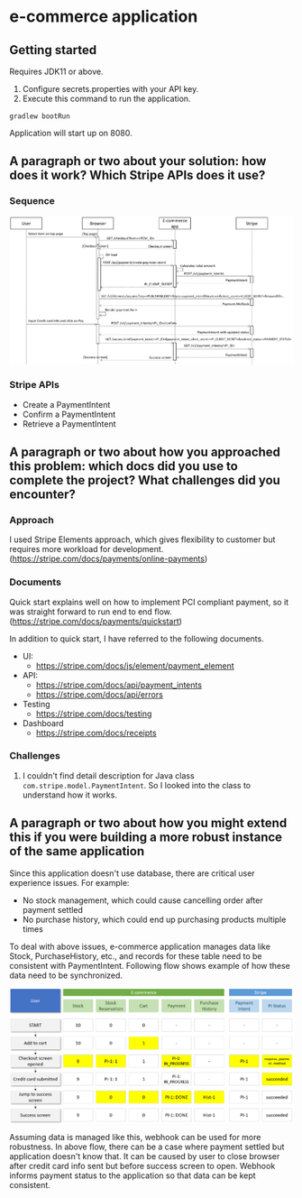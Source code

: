 # e-commerce application

## Getting started

Requires JDK11 or above.

1. Configure secrets.properties with your API key.
2. Execute this command to run the application.
```
gradlew bootRun
```
Application will start up on 8080.

## A paragraph or two about your solution: how does it work? Which Stripe APIs does it use?

### Sequence

![Sequence](/assets/images/sequence.png)

### Stripe APIs

- Create a PaymentIntent
- Confirm a PaymentIntent
- Retrieve a PaymentIntent

## A paragraph or two about how you approached this problem: which docs did you use to complete the project? What challenges did you encounter?

### Approach

I used Stripe Elements approach, which gives flexibility to customer but requires more workload for development. (https://stripe.com/docs/payments/online-payments)

### Documents

Quick start explains well on how to implement PCI compliant payment, so it was straight forward to run end to end flow.
(https://stripe.com/docs/payments/quickstart)

In addition to quick start, I have referred to the following documents.

- UI: 
    - https://stripe.com/docs/js/element/payment_element
- API: 
    - https://stripe.com/docs/api/payment_intents
    - https://stripe.com/docs/api/errors
- Testing
    - https://stripe.com/docs/testing
- Dashboard
    - https://stripe.com/docs/receipts

### Challenges

1. I couldn't find detail description for Java class `com.stripe.model.PaymentIntent`.
So I looked into the class to understand how it works.

## A paragraph or two about how you might extend this if you were building a more robust instance of the same application

Since this application doesn't use database, there are critical user experience issues. For example:
- No stock management, which could cause cancelling order after payment settled
- No purchase history, which could end up purchasing products multiple times

To deal with above issues, e-commerce application manages data like Stock, PurchaseHistory, etc., and records for these table need to be consistent with PaymentIntent.
Following flow shows example of how these data need to be synchronized.

![Sequence](/assets/images/datamanagement.png)
 
Assuming data is managed like this, webhook can be used for more robustness.
In above flow, there can be a case where payment settled but application doesn't know that.
It can be caused by user to close browser after credit card info sent but before success screen to open.
Webhook informs payment status to the application so that data can be kept consistent.

